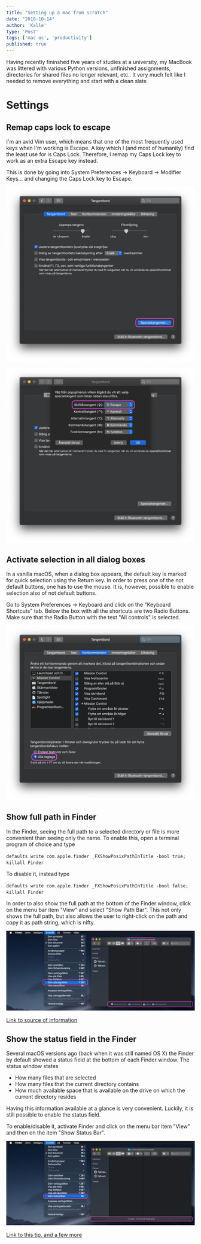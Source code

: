 ```yaml
---
title: "Setting up a mac from scratch"
date: "2018-10-14"
author: 'Kalle'
type: 'Post'
tags: ['mac os', 'productivity']
published: true
---
```

Having recently fininshed five years of studies at a university, my MacBook was littered with various Python versions, unfinished assignments, directories for shared files no longer relevant, etc.. It very much felt like I needed to remove everything and start with a clean slate

# Settings

## Remap caps lock to escape

I'm an avid Vim user, which means that one of the most frequently used keys when I'm working is Escape. A key which I (and most of humanity) find the least use for is Caps Lock. Therefore, I remap my Caps Lock key to work as an extra Escape key instead.

This is done by going into System Preferences -> Keyboard -> Modifier Keys... and changing the Caps Lock key to Escape.

![remap_caps_lock_1](caps_lock_1.png)

![remap_caps_lock_2](caps_lock_2.png)

## Activate selection in all dialog boxes

In a vanilla macOS, when a dialog box appears, the default key is marked for quick selection using the Return key. In order to press one of the not default buttons, one has to use the mouse. It is, however, possible to enable selection also of not default buttons.

Go to System Preferences -> Keyboard and click on the "Keyboard Shortcuts" tab. Below the box with all the shortcuts are two Radio Buttons. Make sure that the Radio Button with the text "All controls" is selected.

![activate_selection_of_all_buttons](all_buttons.png)

## Show full path in Finder
In the Finder, seeing the full path to a selected directory or file is more convenient than seeing only the name. To enable this, open a terminal program of choice and type

`defaults write com.apple.finder _FXShowPosixPathInTitle -bool true; killall Finder`

To disable it, instead type

`defaults write com.apple.finder _FXShowPosixPathInTitle -bool false; killall Finder`

In order to also show the full path at the bottom of the Finder window, click on the menu bar item "View" and select "Show Path Bar". This not only shows the full path, but also allows the user to right-click on the path and copy it as path string, which is nifty.

![reveal_full_path](full_path.png)

[Link to source of information](https://www.tekrevue.com/tip/show-path-finder-title-bar/)

## Show the status field in the Finder

Several macOS versions ago (back when it was still named OS X) the Finder by default showed a status field at the bottom of each Finder window. The status window states

- How many files that are selected
- How many files that the current directory contains
- How much available space that is available on the drive on which the current directory resides

Having this information available at a glance is very convenient. Luckily, it is still possible to enable the status field.

To enable/disable it, activate Finder and click on the menu bar item "View" and then on the item "Show Status Bar".

![reveal_status_field](status_field.png)

[Link to this tip, and a few more](https://www.macrumors.com/guide/top-tips-macos-finder/)
